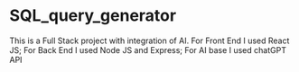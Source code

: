 # SQL_query_generator
This is a Full Stack project with integration of AI. For Front End I used React JS; For Back End I used Node JS and Express; For AI base I used chatGPT API
